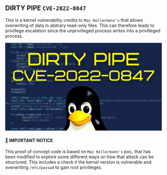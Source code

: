 ## DIRTY PIPE `CVE-2022-0847`

This is a kernel vulnerability credits to `Max Kellermann's` that allows overwriting of data in
abitrary read-only files. This can therefore leads to privillege escalation since the unprivilleged 
process writes into a privilleged process. 

![profile](dirty_pipe.png)


#### 👻 IMPORTANT NOTICE

This proof of concept code is based on `Max Kellermann's` poc, that has been modified to explore some different 
ways on how that attack can be structured. This includes a check it the kernel version is vulnerable and overwriting `/etc/passwd` to gain root privilleges.
